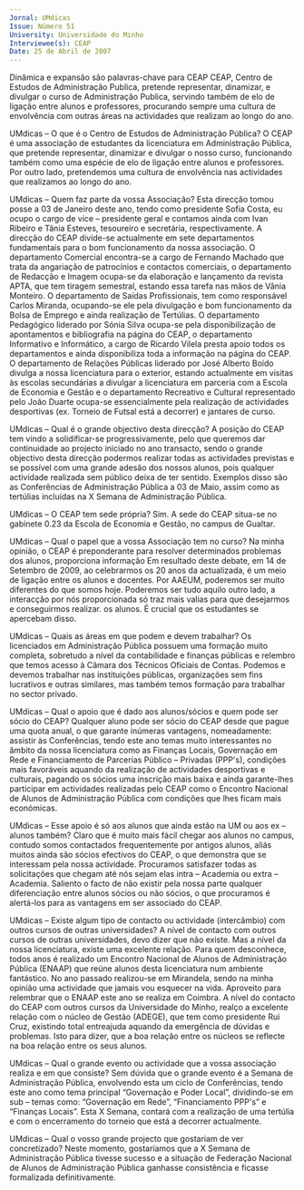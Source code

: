 ```yaml
---
Jornal: UMdicas
Issue: Número 51
University: Universidade do Minho
Interviewee(s): CEAP
Date: 25 de Abril de 2007
---
```


Dinâmica e expansão são
palavras-chave para CEAP
CEAP, Centro de Estudos de Administração Publica, pretende representar, dinamizar, e divulgar o curso
de Administração Publica, servindo também de elo de ligação entre alunos e professores, procurando
sempre uma cultura de envolvência com outras áreas na actividades que realizam ao longo do ano.

UMdicas – O que é o Centro de Estudos de Administração
Pública?
O CEAP é uma associação de estudantes da licenciatura em
Administração Pública, que pretende representar, dinamizar e divulgar
o nosso curso, funcionando também como uma espécie de elo de
ligação entre alunos e professores. Por outro lado, pretendemos uma
cultura de envolvência nas actividades que realizamos ao longo do
ano.

UMdicas – Quem faz parte da vossa Associação?
Esta direcção tomou posse a 03 de Janeiro deste ano, tendo como
presidente Sofia Costa, eu ocupo o cargo de vice – presidente geral e
contamos ainda com Ivan Ribeiro e Tânia Esteves, tesoureiro e
secretária,
respectivamente.
A direcção do CEAP divide-se actualmente em sete departamentos
fundamentais para o bom funcionamento da nossa associação. O
departamento Comercial encontra-se a cargo de Fernando Machado  que trata da angariação de patrocínios e contactos comerciais, o
departamento de Redacção e Imagem ocupa-se da elaboração e
lançamento da revista APTA, que tem tiragem semestral, estando essa
tarefa nas mãos de Vânia Monteiro. O departamento de Saídas
Profissionais, tem como responsável Carlos Miranda, ocupando-se
ele pela divulgação e bom funcionamento da Bolsa de Emprego e ainda realização de Tertúlias. O departamento Pedagógico liderado
por Sónia Silva ocupa-se pela disponibilização de apontamentos e
bibliografia na página do CEAP, o departamento Informativo e
Informático, a cargo de Ricardo Vilela presta apoio todos os
departamentos e ainda disponibiliza toda a informação na página do
CEAP. O departamento de Relações Públicas liderado por José
Alberto Boído divulga a nossa licenciatura para o exterior, estando
actualmente em visitas às escolas secundárias a divulgar a
licenciatura em parceria com a Escola de Economia e Gestão e o
departamento Recreativo e Cultural representado pelo João Duarte
ocupa-se essencialmente pela realização de actividades desportivas
(ex. Torneio de Futsal está a decorrer) e jantares de curso.

UMdicas – Qual é o grande objectivo desta direcção?
A posição do CEAP tem vindo a solidificar-se progressivamente, pelo
que queremos dar continuidade ao projecto iniciado no ano transacto,
sendo o grande objectivo desta direcção podermos realizar todas as
actividades previstas e se possível com uma grande adesão dos
nossos alunos, pois qualquer actividade realizada sem público deixa
de ter sentido. Exemplos disso são as Conferências de Administração
Pública a 03 de Maio, assim como as tertúlias incluídas na X Semana
de Administração Pública.

UMdicas – O CEAP tem sede própria?
Sim. A sede do CEAP situa-se no gabinete 0.23 da Escola de
Economia e Gestão, no campus de Gualtar.

UMdicas – Qual o papel que a vossa Associação tem no curso?
Na minha opinião, o CEAP é preponderante para resolver
determinados problemas dos alunos, proporciona informação
Em resultado deste debate, em 14 de Setembro de 2009, ao celebrarmos os 20 anos da
actualizada,
é um meio de ligação entre os alunos e docentes. Por
AAEUM, poderemos ser muito diferentes do que somos hoje. Poderemos ser tudo aquilo
outro lado, a interacção por nós proporcionada só traz mais valias para
que desejarmos e conseguirmos realizar.
os alunos. É crucial que os estudantes se apercebam disso.

UMdicas – Quais as áreas em que podem e devem trabalhar?
Os licenciados em Administração Pública possuem uma formação
muito completa, sobretudo a nível da contabilidade e finanças públicas
e relembro que temos acesso à Câmara dos Técnicos Oficiais de
Contas. Podemos e devemos trabalhar nas instituições públicas,
organizações sem fins lucrativos e outras similares, mas também
temos formação para trabalhar no sector privado.

UMdicas – Qual o apoio que é dado aos alunos/sócios e quem
pode ser sócio do CEAP?
Qualquer aluno pode ser sócio do CEAP desde que pague uma quota
anual, o que garante inúmeras vantagens, nomeadamente: assistir às
Conferências, tendo este ano temas muito interessantes no âmbito da
nossa licenciatura como as Finanças Locais, Governação em Rede e
Financiamento de Parcerias Público – Privadas (PPP's), condições
mais favoráveis aquando da realização de actividades desportivas e
culturais, pagando os sócios uma inscrição mais baixa e ainda
garante-lhes participar em actividades realizadas pelo CEAP como o
Encontro Nacional de Alunos de Administração Pública com condições
que lhes ficam mais económicas.

UMdicas – Esse apoio é só aos alunos que ainda estão na UM ou
aos ex – alunos também?
Claro que é muito mais fácil chegar aos alunos no campus, contudo
somos contactados frequentemente por antigos alunos, aliás muitos
ainda são sócios efectivos do CEAP, o que demonstra que se
interessam pela nossa actividade. Procuramos satisfazer todas as
solicitações que chegam até nós sejam elas intra – Academia ou extra
– Academia. Saliento o facto de não existir pela nossa parte qualquer
diferenciação entre alunos sócios ou não sócios, o que procuramos é
alertá-los para as vantagens em ser associado do CEAP.

UMdicas – Existe algum tipo de contacto ou actividade
(intercâmbio) com outros cursos de outras universidades?
A nível de contacto com outros cursos de outras universidades, devo
dizer que não existe. Mas a nível da nossa licenciatura, existe uma
excelente relação. Para quem desconhece, todos anos é realizado um
Encontro Nacional de Alunos de Administração Pública (ENAAP) que
reúne alunos desta licenciatura num ambiente fantástico. No ano
passado realizou-se em Mirandela, sendo na minha opinião uma
actividade que jamais vou esquecer na vida. Aproveito para relembrar
que o ENAAP este ano se realiza em Coimbra.
A nível do contacto do CEAP com outros cursos da Universidade do
Minho, realço a excelente relação com o núcleo de Gestão (ADEGE),
que tem como presidente Rui Cruz, existindo total entreajuda aquando
da emergência de dúvidas e problemas. Isto para dizer, que a boa
relação entre os núcleos se reflecte na boa relação entre os seus
alunos.

UMdicas – Qual o grande evento ou actividade que a vossa
associação realiza e em que consiste?
Sem dúvida que o grande evento é a Semana de Administração
Pública, envolvendo esta um ciclo de Conferências, tendo este ano
como tema principal “Governação e Poder Local”, dividindo-se em sub
– temas como: “Governação em Rede”, “Financiamento PPP's” e
“Finanças Locais”. Esta X Semana, contará com a realização de uma
tertúlia e com o encerramento do torneio que está a decorrer
actualmente.

UMdicas – Qual o vosso grande projecto que gostariam de ver
concretizado?
Neste momento, gostaríamos que a X Semana de Administração
Pública tivesse sucesso e a situação de Federação Nacional de Alunos
de Administração Pública ganhasse consistência e ficasse
formalizada definitivamente.